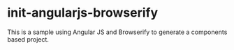 # init-angularjs-browserify
This is a sample using Angular JS and Browserify to generate a components based project.
